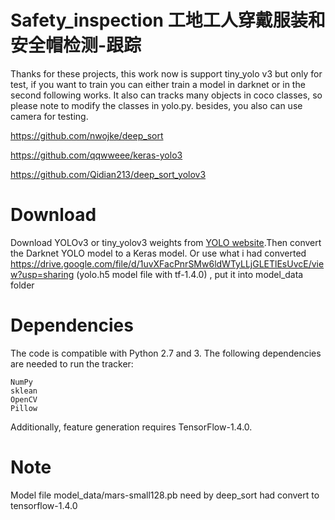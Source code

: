 # Safety_inspection 工地工人穿戴服装和安全帽检测-跟踪
Thanks for these projects, this work now is support tiny_yolo v3 but only for test, if you want to train you can either train a model in darknet or in the second following works. It also can tracks many objects in coco classes, so please note to modify the classes in yolo.py. besides, you also can use camera for testing.

  https://github.com/nwojke/deep_sort
  
  https://github.com/qqwweee/keras-yolo3
  
  https://github.com/Qidian213/deep_sort_yolov3
  
  # Download
  Download YOLOv3 or tiny_yolov3 weights from [YOLO website](http://pjreddie.com/darknet/yolo/).Then convert the Darknet YOLO model to a Keras model. 
  Or use what i had converted https://drive.google.com/file/d/1uvXFacPnrSMw6ldWTyLLjGLETlEsUvcE/view?usp=sharing (yolo.h5 model file with tf-1.4.0) , put it into model_data folder

  # Dependencies
  The code is compatible with Python 2.7 and 3. The following dependencies are needed to run the tracker:

    NumPy
    sklean
    OpenCV
    Pillow

  Additionally, feature generation requires TensorFlow-1.4.0.
  
  # Note 

  Model file model_data/mars-small128.pb need by deep_sort had convert to tensorflow-1.4.0
